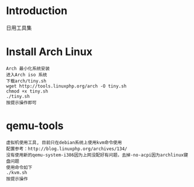Introduction
========
日用工具集

Install Arch Linux
========
	Arch 最小化系统安装
	进入Arch iso 系统
	下载arch/tiny.sh
	wget http://tools.linuxphp.org/arch -O tiny.sh
	chmod +x tiny.sh
	./tiny.sh
	按提示操作即可

qemu-tools
========
	虚拟机使用工具, 目前只在debian系统上使用kvm命令使用
	配置参考：http://blog.linuxphp.org/archives/134/
	没有使用新的qemu-system-i386因为上网没配好有问题，去掉-no-acpi因为archlinux键盘问题
	使用命令如下
	./kvm.sh
	按提示操作
